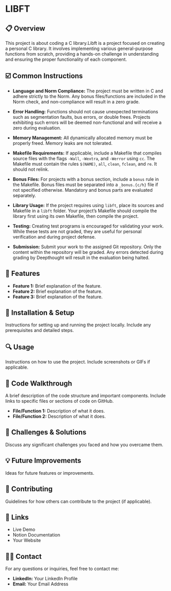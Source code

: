 # **LIBFT**

## 📋 Overview

This project is about coding a C library.Libft is a project focused on creating a personal C library. It involves implementing various general-purpose functions from scratch, providing a hands-on challenge in understanding and ensuring the proper functionality of each component.

## ☑️ Common Instructions

-   **Language and Norm Compliance:** The project must be written in C and adhere strictly to the Norm. Any bonus files/functions are included in the Norm check, and non-compliance will result in a zero grade.
    
-   **Error Handling:** Functions should not cause unexpected terminations such as segmentation faults, bus errors, or double frees. Projects exhibiting such errors will be deemed non-functional and will receive a zero during evaluation.
    
-   **Memory Management:** All dynamically allocated memory must be properly freed. Memory leaks are not tolerated.
    
-   **Makefile Requirements:** If applicable, include a Makefile that compiles source files with the flags `-Wall`, `-Wextra`, and `-Werror` using `cc`. The Makefile must contain the rules `$(NAME)`, `all`, `clean`, `fclean`, and `re`. It should not relink.
    
-   **Bonus Files:** For projects with a bonus section, include a `bonus` rule in the Makefile. Bonus files must be separated into a `_bonus.{c/h}` file if not specified otherwise. Mandatory and bonus parts are evaluated separately.
    
-   **Library Usage:** If the project requires using `libft`, place its sources and Makefile in a `libft` folder. Your project’s Makefile should compile the library first using its own Makefile, then compile the project.
    
-   **Testing:** Creating test programs is encouraged for validating your work. While these tests are not graded, they are useful for personal verification and during project defense.
    
-   **Submission:** Submit your work to the assigned Git repository. Only the content within the repository will be graded. Any errors detected during grading by Deepthought will result in the evaluation being halted.

## 🚀 Features

-   **Feature 1:** Brief explanation of the feature.
-   **Feature 2:** Brief explanation of the feature.
-   **Feature 3:** Brief explanation of the feature.

## 📂 Installation & Setup

Instructions for setting up and running the project locally. Include any prerequisites and detailed steps.

## 🔍 Usage

Instructions on how to use the project. Include screenshots or GIFs if applicable.

## 📜 Code Walkthrough

A brief description of the code structure and important components. Include links to specific files or sections of code on GitHub.

-   **File/Function 1:** Description of what it does.
-   **File/Function 2:** Description of what it does.

## 🧩 Challenges & Solutions

Discuss any significant challenges you faced and how you overcame them.

## 💡 Future Improvements

Ideas for future features or improvements.

## 🤝 Contributing

Guidelines for how others can contribute to the project (if applicable).

## 🔗 Links

-   Live Demo
-   Notion Documentation
-   Your Website

## 🧑‍💻 Contact

For any questions or inquiries, feel free to contact me:

-   **LinkedIn:** Your LinkedIn Profile
-   **Email:** Your Email Address
